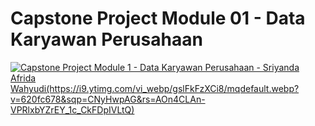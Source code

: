 # Capstone Project Module 01 - Data Karyawan Perusahaan

[![Capstone Project Module 1 - Data Karyawan Perusahaan - Sriyanda Afrida Wahyudi(https://i9.ytimg.com/vi_webp/gslFkFzXCi8/mqdefault.webp?v=620fc678&sqp=CNyHwpAG&rs=AOn4CLAn-VPRlxbYZrEY_1c_CkFDpIVLtQ)](https://youtu.be/gslFkFzXCi8)](https://youtu.be/gslFkFzXCi8)
